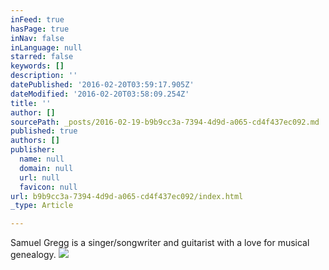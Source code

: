 ```yaml
---
inFeed: true
hasPage: true
inNav: false
inLanguage: null
starred: false
keywords: []
description: ''
datePublished: '2016-02-20T03:59:17.905Z'
dateModified: '2016-02-20T03:58:09.254Z'
title: ''
author: []
sourcePath: _posts/2016-02-19-b9b9cc3a-7394-4d9d-a065-cd4f437ec092.md
published: true
authors: []
publisher:
  name: null
  domain: null
  url: null
  favicon: null
url: b9b9cc3a-7394-4d9d-a065-cd4f437ec092/index.html
_type: Article

---
```

Samuel Gregg is a singer/songwriter and guitarist with a love for musical genealogy. ![](https://the-grid-user-content.s3-us-west-2.amazonaws.com/82e81cc8-388b-452d-a9b7-4d91e8a1c0a8.jpg)